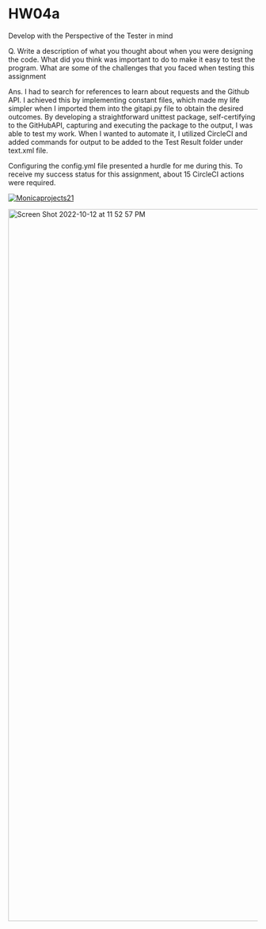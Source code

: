# HW04a
Develop with the Perspective of the Tester in mind

Q. Write a description of what you thought about when you were designing the code. What did you think was important to do to make it easy to test the program. What are some of the challenges that you faced when testing this assignment

Ans. I had to search for references to learn about requests and the Github API. I achieved this by implementing constant files, which made my life simpler when I imported them into the gitapi.py file to obtain the desired outcomes. By developing a straightforward unittest package, self-certifying to the GitHubAPI, capturing and executing the package to the output, I was able to test my work. When I wanted to automate it, I utilized CircleCI and added commands for output to be added to the Test Result folder under text.xml file.

Configuring the config.yml file presented a hurdle for me during this. To receive my success status for this assignment, about 15 CircleCI actions were required.

[![Monicaprojects21](https://circleci.com/gh/Monicaprojects21/HW04a.svg?style=svg)](https://app.circleci.com/pipelines/github/Monicaprojects21/HW04a?branch=main&filter=all)

<img width="1440" alt="Screen Shot 2022-10-12 at 11 52 57 PM" src="https://user-images.githubusercontent.com/112512124/195495754-c26e1966-39b4-4cda-ac56-73c74ad7bbf5.png">
